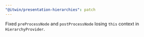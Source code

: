 ```yaml
---
"@itwin/presentation-hierarchies": patch
---
```


Fixed `preProcessNode` and `postProcessNode` losing `this` context in `HierarchyProvider`.
